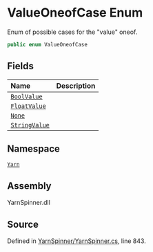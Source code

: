 # ValueOneofCase Enum
Enum of possible cases for the "value" oneof.

```csharp
public enum ValueOneofCase
```



## Fields
|Name|Description|
|:---|:---|
|[`BoolValue`](/api/csharp/yarn/operand.valueoneofcase.boolvalue.md)||
|[`FloatValue`](/api/csharp/yarn/operand.valueoneofcase.floatvalue.md)||
|[`None`](/api/csharp/yarn/operand.valueoneofcase.none.md)||
|[`StringValue`](/api/csharp/yarn/operand.valueoneofcase.stringvalue.md)||
## Namespace
[`Yarn`](/api/csharp/yarn/README.md)

## Assembly
YarnSpinner.dll

## Source
Defined in [YarnSpinner/YarnSpinner.cs](https://github.com/YarnSpinnerTool/YarnSpinner//blob/develop/YarnSpinner/YarnSpinner.cs#L843), line 843.
